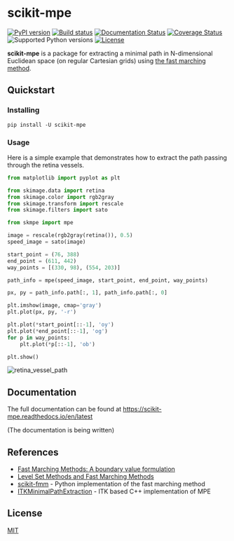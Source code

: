 # scikit-mpe

[![PyPI version](https://img.shields.io/pypi/v/scikit-mpe.svg)](https://pypi.python.org/pypi/scikit-mpe)
[![Build status](https://travis-ci.org/espdev/scikit-mpe.svg?branch=master)](https://travis-ci.org/espdev/scikit-mpe)
[![Documentation Status](https://readthedocs.org/projects/scikit-mpe/badge/?version=latest)](https://scikit-mpe.readthedocs.io/en/latest/?badge=latest)
[![Coverage Status](https://coveralls.io/repos/github/espdev/scikit-mpe/badge.svg?branch=master)](https://coveralls.io/github/espdev/scikit-mpe?branch=master)
![Supported Python versions](https://img.shields.io/pypi/pyversions/scikit-mpe.svg)
[![License](https://img.shields.io/pypi/l/scikit-mpe.svg)](LICENSE)

**scikit-mpe** is a package for extracting a minimal path in N-dimensional Euclidean space (on regular Cartesian grids) 
using [the fast marching method](https://math.berkeley.edu/~sethian/2006/Explanations/fast_marching_explain.html).


## Quickstart

### Installing

```
pip install -U scikit-mpe
```

### Usage

Here is a simple example that demonstrates how to extract the path passing through the retina vessels.

```python
from matplotlib import pyplot as plt

from skimage.data import retina
from skimage.color import rgb2gray
from skimage.transform import rescale
from skimage.filters import sato

from skmpe import mpe

image = rescale(rgb2gray(retina()), 0.5)
speed_image = sato(image)

start_point = (76, 388)
end_point = (611, 442)
way_points = [(330, 98), (554, 203)]

path_info = mpe(speed_image, start_point, end_point, way_points)

px, py = path_info.path[:, 1], path_info.path[:, 0]

plt.imshow(image, cmap='gray')
plt.plot(px, py, '-r')

plt.plot(*start_point[::-1], 'oy')
plt.plot(*end_point[::-1], 'og')
for p in way_points:
    plt.plot(*p[::-1], 'ob')

plt.show()
```

![retina_vessel_path](https://user-images.githubusercontent.com/1299189/73838143-0d74c380-4824-11ea-946a-667c8236ed75.png)

## Documentation

The full documentation can be found at https://scikit-mpe.readthedocs.io/en/latest

(The documentation is being written)

## References

- [Fast Marching Methods: A boundary value formulation](https://math.berkeley.edu/~sethian/2006/Explanations/fast_marching_explain.html)
- [Level Set Methods and Fast Marching Methods](https://math.berkeley.edu/~sethian/2006/History/Menu_Expanded_History.html)
- [scikit-fmm](https://github.com/scikit-fmm/scikit-fmm) - Python implementation of the fast marching method
- [ITKMinimalPathExtraction](https://github.com/InsightSoftwareConsortium/ITKMinimalPathExtraction) - ITK based C++ implementation of MPE

## License

[MIT](https://choosealicense.com/licenses/mit/)
